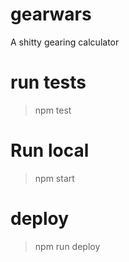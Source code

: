 # gearwars
A shitty gearing calculator

# run tests
> npm test

# Run local
> npm start

# deploy
> npm run deploy
